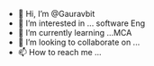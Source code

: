 - 👋 Hi, I’m @Gauravbit
- 👀 I’m interested in ... software Eng
- 🌱 I’m currently learning ...MCA
- 💞️ I’m looking to collaborate on ...
- 📫 How to reach me ...

<!---
Gauravbit/Gauravbit is a ✨ special ✨ repository because its `README.md` (this file) appears on your GitHub profile.
You can click the Preview link to take a look at your changes.
--->
